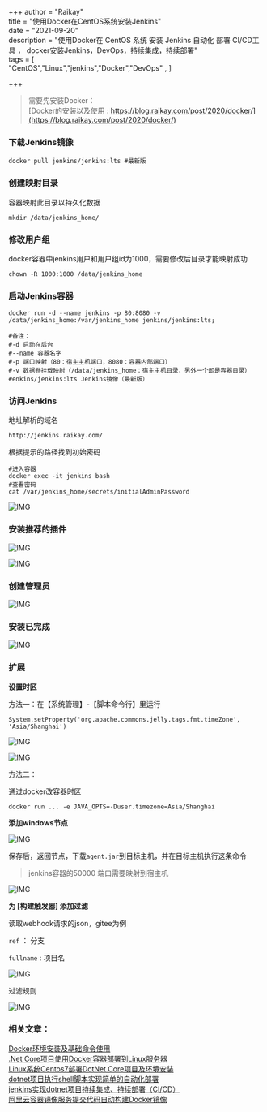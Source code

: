+++
author = "Raikay"  
title = "使用Docker在CentOS系统安装Jenkins"  
date = "2021-09-20"  
description = "使用Docker在 CentOS 系统 安装 Jenkins 自动化 部署 CI/CD工具 ， docker安装Jenkins，DevOps，持续集成，持续部署"  
tags = [  
         "CentOS","Linux","jenkins","Docker","DevOps" ,
]  

+++
> 需要先安装Docker：   
> [Docker的安装以及使用 : https://blog.raikay.com/post/2020/docker/](https://blog.raikay.com/post/2020/docker/)

### 下载Jenkins镜像
```
docker pull jenkins/jenkins:lts #最新版
```

### 创建映射目录
容器映射此目录以持久化数据  
```
mkdir /data/jenkins_home/
```

### 修改用户组
docker容器中jenkins用户和用户组id为1000，需要修改后目录才能映射成功  
```
chown -R 1000:1000 /data/jenkins_home
```


### 启动Jenkins容器	 
```shell
docker run -d --name jenkins -p 80:8080 -v /data/jenkins_home:/var/jenkins_home jenkins/jenkins:lts;

#备注：
#-d 启动在后台
#--name 容器名字
#-p 端口映射（80：宿主主机端口，8080：容器内部端口）
#-v 数据卷挂载映射（/data/jenkins_home：宿主主机目录，另外一个即是容器目录）
#enkins/jenkins:lts Jenkins镜像（最新版）
```

### 访问Jenkins
地址解析的域名  
```diff
http://jenkins.raikay.com/
```
根据提示的路径找到初始密码  
```shell
#进入容器
docker exec -it jenkins bash
#查看密码
cat /var/jenkins_home/secrets/initialAdminPassword
```
![IMG](https://gitee.com/imgrep001/m1/raw/master/2021/09/21/20210921184227.png)

### 安装推荐的插件

![IMG](https://gitee.com/imgrep001/m1/raw/master/2021/09/21/20210921184249.png)

![IMG](https://gitee.com/imgrep001/m1/raw/master/2021/09/21/20210921184350.png)

### 创建管理员

![IMG](https://gitee.com/imgrep001/m1/raw/master/2021/09/21/20210921184308.png)

### 安装已完成

![IMG](https://gitee.com/imgrep001/m1/raw/master/2021/09/21/20210921184330.png)



### 扩展

**设置时区**

方法一：在【系统管理】-【脚本命令行】里运行

```
System.setProperty('org.apache.commons.jelly.tags.fmt.timeZone', 'Asia/Shanghai')
```



![IMG](https://gitee.com/imgrep001/m1/raw/master/2021/09/23/20210923140135.png)

![IMG](https://gitee.com/imgrep001/m1/raw/master/2021/09/23/20210923140417.png)

方法二：

通过docker改容器时区

```
docker run ... -e JAVA_OPTS=-Duser.timezone=Asia/Shanghai
```



**添加windows节点**

![IMG](https://gitee.com/imgrep001/m1/raw/master/2021/09/23/20210923140816.png)

保存后，返回节点，下载`agent.jar`到目标主机，并在目标主机执行这条命令

> jenkins容器的50000 端口需要映射到宿主机

![IMG](https://gitee.com/imgrep001/m1/raw/master/2021/09/23/20210923141358.png)

**为 [构建触发器] 添加过滤**

读取webhook请求的json，gitee为例

`ref`  ： 分支

`fullname`  : 项目名

![IMG](https://gitee.com/imgrep001/m1/raw/master/2021/09/23/20210923165304.png)

过滤规则

![IMG](https://gitee.com/imgrep001/m1/raw/master/2021/09/23/20210923165624.png)



### 相关文章：

[Docker环境安装及基础命令使用](https://blog.raikay.com/post/2020/docker/)  
[.Net Core项目使用Docker容器部署到Linux服务器](https://blog.raikay.com/post/2020/dotnet-docker/)  
[Linux系统Centos7部署DotNet Core项目及环境安装 ](https://blog.raikay.com/post/2019/dotnet-publish/)   
[dotnet项目执行shell脚本实现简单的自动化部署](https://blog.raikay.com/post/dotnet/easy-ci-cd/)  
[jenkins实现dotnet项目持续集成、持续部署（CI/CD）](https://blog.raikay.com/post/dotnet/jenkins/)  
[阿里云容器镜像服务提交代码自动构建Docker镜像](https://blog.raikay.com/post/2020/dotnet-core-aliyun/)      